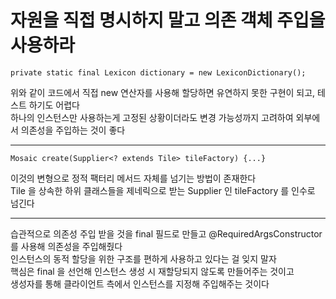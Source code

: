 # 자원을 직접 명시하지 말고 의존 객체 주입을 사용하라

~~~
private static final Lexicon dictionary = new LexiconDictionary();
~~~

위와 같이 코드에서 직접 new 연산자를 사용해 할당하면 유연하지 못한 구현이 되고, 테스트 하기도 어렵다<br>
하나의 인스턴스만 사용하는게 고정된 상황이더라도 변경 가능성까지 고려하여 외부에서 의존성을 주입하는 것이 좋다<br>
<hr>

~~~
Mosaic create(Supplier<? extends Tile> tileFactory) {...}
~~~

이것의 변형으로 정적 팩터리 메서드 자체를 넘기는 방법이 존재한다<br>
Tile 을 상속한 하위 클래스들을 제네릭으로 받는 Supplier 인 tileFactory 를 인수로 넘긴다
<hr>

습관적으로 의존성 주입 받을 것을 final 필드로 만들고 @RequiredArgsConstructor 를 사용해 의존성을 주입해줬다<br>
인스턴스의 동적 할당을 위한 구조를 편하게 사용하고 있다는 걸 잊지 말자<br>
핵심은 final 을 선언해 인스턴스 생성 시 재할당되지 않도록 만들어주는 것이고<br>
생성자를 통해 클라이언트 측에서 인스턴스를 지정해 주입해주는 것이다
